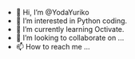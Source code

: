 - 👋 Hi, I’m @YodaYuriko
- 👀 I’m interested in Python coding.
- 🌱 I’m currently learning Octivate.
- 💞️ I’m looking to collaborate on ...
- 📫 How to reach me ...

<!---
YodaYuriko/YodaYuriko is a ✨ special ✨ repository because its `README.md` (this file) appears on your GitHub profile.
You can click the Preview link to take a look at your changes.
--->
